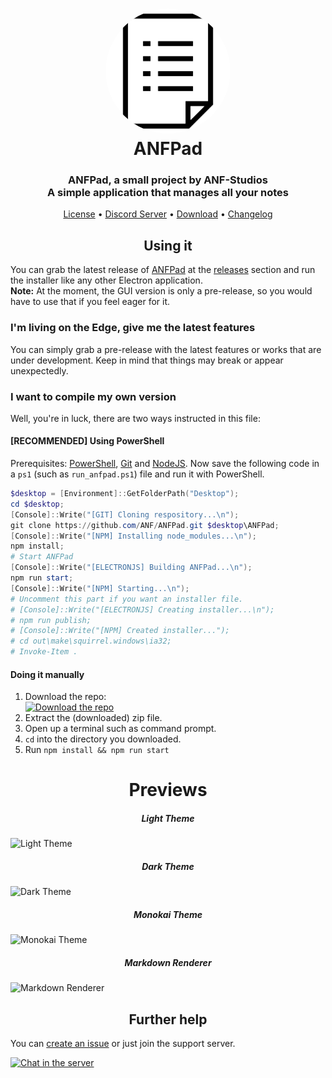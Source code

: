 <h1 align="center" style="position: relative;">
	<a href="https://github.com/ANF-Studios/ANFPad"><img width="200" style="border-radius: 50%;" src="./src/images/display.png" /></a><br>
	ANFPad
</h1>

<h3 align="center">ANFPad, a small project by ANF-Studios<br>A simple application that manages all your notes</h3>

<p align="center">
	<a href="https://github.com/ANF-Studios/ANFPad/blob/master/LICENSE">License</a> •
	<a href="https://discord.gg/fKWpK7A">Discord Server</a> •
	<a href="https://github.com/ANF-Studios/ANFPad/releases/latest">Download</a> •
	<a href="https://github.com/ANF-Studios/ANFPad/blob/master/CHANGELOG.MD">Changelog</a>
</p>

<h2 align="center">Using it</h2>
<p>You can grab the latest release of <a href="https://github.com/ANF-Studios/ANFPad">ANFPad</a> at the <a href="https://github.com/ANF-Studios/ANFPad/releases/latest">releases</a> section and run the installer like any
	other Electron application.<br /><strong>Note:</strong> At the moment, the GUI version is only a pre-release, so you
	would have to use that if you feel eager for it.</p>

<h3>I'm living on the Edge, give me the latest features</h3>
<p>You can simply grab a pre-release with the latest features or works that are under development. Keep in mind that
	things may break or appear unexpectedly.</p>

<h3>I want to compile my own version</h3>
<p>Well, you're in luck, there are two ways instructed in this file:</p>
<h4><strong>[RECOMMENDED]</strong> Using PowerShell</h4>
<p>Prerequisites:
	<a href="https://docs.microsoft.com/en-us/powershell/scripting/install/installing-powershell">PowerShell</a>, <a href="https://git-scm.com/downloads">Git</a> and <a href="https://nodejs.org/en/download/">NodeJS</a>.
	Now save the following code in a <code>ps1</code> (such as <code>run_anfpad.ps1</code>) file and run it with
	PowerShell.
</p>

```ps1
$desktop = [Environment]::GetFolderPath("Desktop");
cd $desktop;
[Console]::Write("[GIT] Cloning respository...\n");
git clone https://github.com/ANF/ANFPad.git $desktop\ANFPad;
[Console]::Write("[NPM] Installing node_modules...\n");
npm install;
# Start ANFPad
[Console]::Write("[ELECTRONJS] Building ANFPad...\n");
npm run start;
[Console]::Write("[NPM] Starting...\n");
# Uncomment this part if you want an installer file.
# [Console]::Write("[ELECTRONJS] Creating installer...\n");
# npm run publish;
# [Console]::Write("[NPM] Created installer...");
# cd out\make\squirrel.windows\ia32;
# Invoke-Item .
```

<h4>Doing it manually</h4>
<ol>
	<li>Download the repo:</li>
	<a href="https://github.com/ANF/ANFPad/archive/master.zip"><img src="https://user-images.githubusercontent.com/68814933/103164783-7a4ad080-47dd-11eb-8796-bc45d5019b4f.png" alt="Download the repo"></img></a>
	<li>Extract the (downloaded) zip file.</li>
	<li>Open up a terminal such as command prompt.</li>
	<li><code>cd</code> into the directory you downloaded.</li>
	<li>Run <code>npm install && npm run start</code></li>
</ol>

<span align="center">
	<h1>Previews</h1>
	<h5>Light Theme</h5>
	<img width="500" alt="Light Theme" src="https://user-images.githubusercontent.com/42365887/103587106-21013200-4eac-11eb-9074-b057da4ae19d.png"></img>
	<h5>Dark Theme</h5>
	<img width="500" alt="Dark Theme" src="https://user-images.githubusercontent.com/42365887/103587109-21013200-4eac-11eb-92ad-030d94ea5569.png"></img>
	<h5>Monokai Theme</h5>
	<img width="500" alt="Monokai Theme" src="https://user-images.githubusercontent.com/42365887/103587098-1e064180-4eac-11eb-89b1-db164061c77a.png"></img>
	<h5>Markdown Renderer</h5>
	<img width="500" alt="Markdown Renderer" src="https://user-images.githubusercontent.com/42365887/103587101-1e9ed800-4eac-11eb-92b8-18d426b45519.png"></img>
</span>

<h2 align="center">Further help</h2>
<p>You can <a href="https://github.com/ANF-Studios/ListManager/issues">create an issue</a> or just join the support
	server.</p>

<a href="https://discord.gg/fKWpK7A"><img src="https://discord.com/api/guilds/732064655396044840/embed.png?style=banner3" alt="Chat in the server"></img></a>
